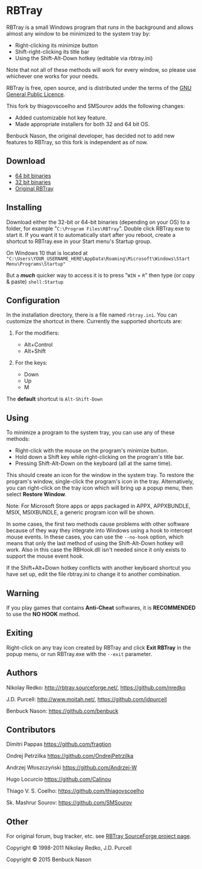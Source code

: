 # RBTray

RBTray is a small Windows program that runs in the background and allows almost
any window to be minimized to the system tray by:

- Right-clicking its minimize button
- Shift-right-clicking its title bar
- Using the Shift-Alt-Down hotkey (editable via rbtray.ini)

Note that not all of these methods will work for every window, so please use
whichever one works for your needs.

RBTray is free, open source, and is distributed under the terms of the [GNU
General Public Licence](http://www.gnu.org/copyleft/gpl.html).

This fork by thiagovscoelho and SMSourov adds the following changes:

 - Added customizable hot key feature.
 - Made appropriate installers for both 32 and 64 bit OS.

Benbuck Nason, the original developer, has decided not to add new features to RBTray,
so this fork is independent as of now.

## Download

- [64 bit binaries](https://github.com/thiagovscoelho/rbtray/releases/download/4.6.0.0/RBTray.v4.6.0.0.x64.installer.exe)
- [32 bit binaries](https://github.com/thiagovscoelho/rbtray/releases/download/4.6.0.0/RBTray.v4.6.0.0.x86.installer.exe)
- [Original RBTray](https://sourceforge.net/projects/rbtray/files/)

## Installing

Download either the 32-bit or 64-bit binaries (depending on your OS) to a folder,
for example "`C:\Program Files\RBTray`". Double click RBTray.exe to start it. If
you want it to automatically start after you reboot, create a shortcut to
RBTray.exe in your Start menu's Startup group.

On Windows 10 that is located at
`"C:\Users\YOUR_USERNAME_HERE\AppData\Roaming\Microsoft\Windows\Start Menu\Programs\Startup"`

But a **_much_** quicker way to access it is to press "`WIN` + `R`" then type
(or copy & paste) `shell:Startup`

## Configuration

In the installation directory, there is a file named `rbtray.ini`. You can customize the shortcut in there. Currently the supported shortcuts are:

1. For the modifiers:
   - Alt+Control
   - Alt+Shift
  
2. For the keys:
   - Down
   - Up
   - M

The **default** shortcut is `Alt-Shift-Down`

## Using

To minimize a program to the system tray, you can use any of these methods:

- Right-click with the mouse on the program's minimize button.
- Hold down a Shift key while right-clicking on the program's title bar.
- Pressing Shift-Alt-Down on the keyboard (all at the same time).

This should create an icon for the window in the system tray. To restore the
program's window, single-click the program's icon in the tray. Alternatively,
you can right-click on the tray icon which will bring up a popup menu, then
select **Restore Window**.

Note: For Microsoft Store apps or apps packaged in APPX, APPXBUNDLE, MSIX, MSIXBUNDLE, a generic program icon will be shown.

In some cases, the first two methods cause problems with other software because
of they way they integrate into Windows using a hook to intercept mouse events.
In these cases, you can use the `--no-hook` option, which means that only the
last method of using the Shift-Alt-Down hotkey will work. Also in this case
the RBHook.dll isn't needed since it only exists to support the mouse event
hook.

If the Shift+Alt+Down hotkey conflicts with another keyboard shortcut you have
set up, edit the file rbtray.ini to change it to another combination.

## Warning

If you play games that contains **Anti-Cheat** softwares, it is **RECOMMENDED** to use the **NO HOOK** method. 

## Exiting

Right-click on any tray icon created by RBTray and click **Exit RBTray** in the
popup menu, or run RBTray.exe with the `--exit` parameter.

## Authors

Nikolay Redko: <http://rbtray.sourceforge.net/>, <https://github.com/nredko>

J.D. Purcell: <http://www.moitah.net/>, <https://github.com/jdpurcell>

Benbuck Nason: <https://github.com/benbuck>

## Contributors

Dimitri Pappas <https://github.com/fragtion>

Ondrej Petrzilka <https://github.com/OndrejPetrzilka>

Andrzej Włoszczyński <https://github.com/Andrzej-W>

Hugo Locurcio <https://github.com/Calinou>

Thiago V. S. Coelho: <https://github.com/thiagovscoelho>

Sk. Mashrur Sourov: <https://github.com/SMSourov>

## Other

For original forum, bug tracker, etc. see [RBTray SourceForge project page](<http://sourceforge.net/projects/rbtray/>).

Copyright &copy; 1998-2011 Nikolay Redko, J.D. Purcell

Copyright &copy; 2015 Benbuck Nason
